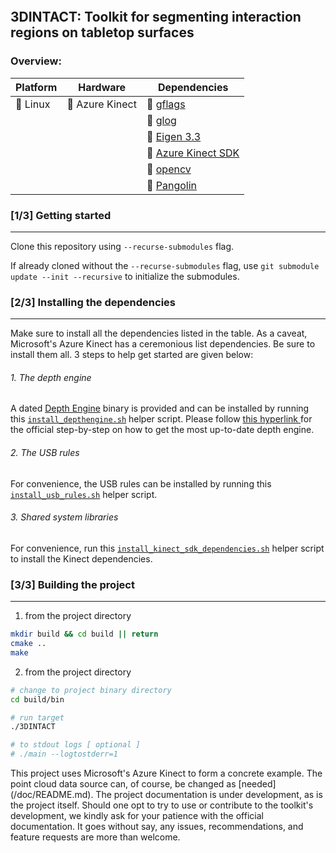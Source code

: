![]()

## 3DINTACT: Toolkit for segmenting interaction regions on tabletop surfaces

### Overview:

|   Platform |   Hardware	|  Dependencies 	|
|---	|---	|---	|
|   :white_square_button: Linux	|   :white_square_button: Azure Kinect 	| :white_square_button: [ gflags](https://github.com/gflags/gflags)	|
|| |  :white_square_button: [ glog ](https://github.com/google/glog)  	|
|| |  :white_square_button: [ Eigen 3.3 ](https://gitlab.com/libeigen/eigen.git) |
||| :white_square_button:  [ Azure Kinect SDK ](https://github.com/microsoft/Azure-Kinect-Sensor-SDK) |
||| :white_square_button:  [ opencv ](https://github.com/opencv/opencv) |
||| :white_square_button:  [ Pangolin ](https://github.com/stevenlovegrove/Pangolin) |

### [1/3] Getting started

***

Clone this repository using `--recurse-submodules` flag.

If already cloned without the `--recurse-submodules` flag,  use `git submodule update --init --recursive` to initialize the submodules.

### [2/3] Installing the dependencies

***

Make sure to install all the dependencies listed in the table. As a caveat, Microsoft's Azure Kinect has a ceremonious list dependencies. Be sure to install them all. 3 steps to help get started are given below:

###### 1. The depth engine

A dated [Depth Engine](https://github.com/microsoft/Azure-Kinect-Sensor-SDK/blob/develop/docs/depthengine.md) binary is provided and can be installed by running this [`install_depthengine.sh`](./scripts/) helper script. Please follow [ this hyperlink ](https://github.com/microsoft/Azure-Kinect-Sensor-SDK/blob/develop/docs/depthengine.md) for the official step-by-step on how to get the most up-to-date depth engine.

###### 2. The USB rules

For convenience, the USB rules can be installed by running this [`install_usb_rules.sh`](./scripts/) helper script.

###### 3. Shared system libraries

For convenience, run this [`install_kinect_sdk_dependencies.sh`](./scripts/) helper script to install the Kinect dependencies.

### [3/3] Building the project

***

1) from the project directory

```bash
mkdir build && cd build || return
cmake ..
make
```

2) from the project directory

```bash
# change to project binary directory
cd build/bin

# run target
./3DINTACT

# to stdout logs [ optional ]
# ./main --logtostderr=1
```

This project uses Microsoft's Azure Kinect to form a concrete example. The point cloud data source can, of course, be changed as [needed] (/doc/README.md).
The project documentation is under development, as is the project itself. Should one opt to try to use or contribute to the toolkit's development, we kindly ask for your patience with the official documentation. It goes without say, any issues, recommendations, and feature requests are more than welcome.
